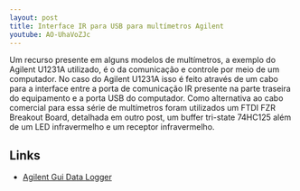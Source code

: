 ```yaml
---
layout: post
title: Interface IR para USB para multímetros Agilent
youtube: AO-UhaVoZJc
---
```


Um recurso presente em alguns modelos de multímetros, a exemplo do Agilent U1231A 
utilizado, é o da comunicação e controle por meio de um computador. No caso do 
Agilent U1231A isso é feito através de um cabo para a interface entre a porta de 
comunicação IR presente na parte traseira do equipamento e a porta USB do computador.
Como alternativa ao cabo comercial para essa série de multímetros foram 
utilizados um FTDI FZR Breakout Board, detalhada em outro post, um buffer 
tri-state 74HC125 além de um LED infravermelho e um receptor infravermelho.

Links
-----
* [Agilent Gui Data Logger](http://www.home.agilent.com/agilent/editorial.jspx?cc=BR&lc=por&ckey=878442&nid=-536902435.0.00&id=878442)